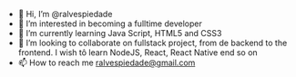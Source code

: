 - 👋 Hi, I’m @ralvespiedade
- 👀 I’m interested in becoming a fulltime developer
- 🌱 I’m currently learning Java Script, HTML5 and CSS3
- 💞️ I’m looking to collaborate on fullstack project, from de backend to the frontend. I wish tô learn NodeJS, React, React Native end so on
- 📫 How to reach me ralvespiedade@gmail.com

<!---
ralvespiedade/ralvespiedade is a ✨ special ✨ repository because its `README.md` (this file) appears on your GitHub profile.
You can click the Preview link to take a look at your changes.
--->
